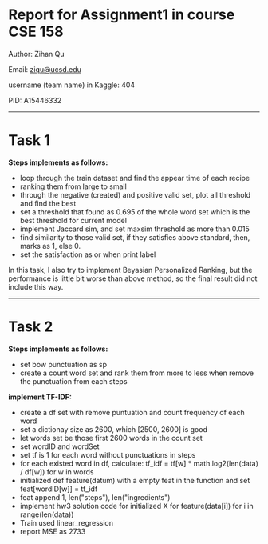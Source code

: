 # Report for Assignment1 in course CSE 158

Author: Zihan Qu

Email: ziqu@ucsd.edu

username (team name) in Kaggle: 404

PID: A15446332

****
# Task 1

**Steps implements as follows:**
- loop through the train dataset and find the appear time of each recipe
- ranking them from large to small
- through the negative (created) and positive valid set, plot all threshold and find the best
- set a threshold that found as 0.695 of the whole word set which is the best threshold for current model
- implement Jaccard sim, and set maxsim threshold as more than 0.015
- find similarity to those valid set, if they satisfies above standard, then, marks as 1, else 0. 
- set the satisfaction as or when print label

In this task, I also try to implement Beyasian Personalized Ranking, 
but the performance is little bit worse than above method, 
so the final result did not include this way. 


****

# Task 2

**Steps implements as follows:**
- set bow punctuation as sp
- create a count word set and rank them from more to less when remove the punctuation from each steps

**implement TF-IDF:**
- create a df set with remove puntuation and count frequency of each word
- set a dictionay size as 2600, which [2500, 2600] is good
- let words set be those first 2600 words in the count set
- set wordID and wordSet
- set tf is 1 for each word without punctuations in steps 
- for each existed word in df, calculate: 
tf_idf = tf[w] * math.log2(len(data) / df[w]) for w in words
- initialized def feature(datum) with a empty feat in the function and set feat[wordID[w]] = tf_idf
- feat append 1, len("steps"), len("ingredients")
- implement hw3 solution code for initialized X for feature(data[i]) for i in range(len(data))
- Train used linear_regression
- report MSE as 2733







